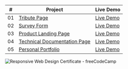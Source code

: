 |   #   | Project                                                                                                                         | Live Demo                                                              |
| :---: | ------------------------------------------------------------------------------------------------------------------------------- | ---------------------------------------------------------------------- |
|  01   | [Tribute Page](https://github.com/doganenes/responsive-web-design/tree/master/tributePage)                                      | [Live Demo](https://tribute-page-project.vercel.app/)                  |
|  02   | [Survey Form](https://github.com/doganenes/responsive-web-design/tree/master/survey-form)                                       | [Live Demo](https://survey-form-project.vercel.app/)                   |
|  03   | [Product Landing Page](https://github.com/doganenes/responsive-web-design/tree/master/Product%20Landing%20Page)                 | [Live Demo](https://product-landing-page-project.vercel.app/)          |
|  04   | [Technical Documentation Page](https://github.com/doganenes/responsive-web-design/tree/master/Technical%20Documentation%20Page) | [Live Demo](https://technical-documentation-page-project.netlify.app/) |
|  05   | [Personal Portfolio](https://github.com/doganenes/responsive-web-design/tree/master/Personal%20Portfolio)             | [Live Demo](https://personal-portfolio-website-project.netlify.app/)   |

![Responsive Web Design Certificate - freeCodeCamp](https://user-images.githubusercontent.com/86846812/187027976-8cb1193a-9796-4a99-b068-272865d1e136.png)
